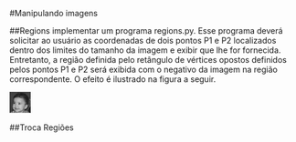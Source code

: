 #Manipulando imagens

##Regions
implementar um programa regions.py. Esse programa deverá solicitar ao usuário as coordenadas de dois pontos P1 e P2 localizados dentro dos limites do tamanho da imagem e exibir que lhe for fornecida. Entretanto, a região definida pelo retângulo de vértices opostos definidos pelos pontos P1 e P2 será exibida com o negativo da imagem na região correspondente. O efeito é ilustrado na figura a seguir.

<img height="37em" src="resources/imagem.png"/>

##Troca Regiões